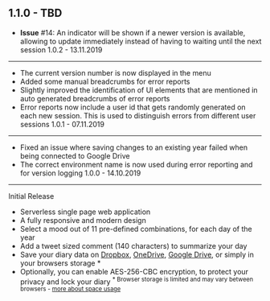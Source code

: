 1.1.0 - TBD
------------------
- **Issue** #14: An indicator will be shown if a newer version is available, allowing to update immediately instead of having to waiting until the next session
1.0.2 - 13.11.2019
------------------
- The current version number is now displayed in the menu
- Added some manual breadcrumbs for error reports
- Slightly improved the identification of UI elements that are mentioned in auto generated breadcrumbs of error reports
- Error reports now include a user id that gets randomly generated on each new session. This is used to distinguish errors from different user sessions
1.0.1 - 07.11.2019
------------------
- Fixed an issue where saving changes to an existing year failed when being connected to Google Drive
- The correct environment name is now used during error reporting and for version logging
1.0.0 - 14.10.2019
------------------
Initial Release
- Serverless single page web application
- A fully responsive and modern design
- Select a mood out of 11 pre-defined combinations, for each day of the year
- Add a tweet sized comment (140 characters) to summarize your day
- Save your diary data on [Dropbox](https://dropbox.com), [OneDrive](https://onedrive.live.com), [Google Drive](https://drive.google.com), or simply in your browsers storage \*
- Optionally, you can enable AES-256-CBC encryption, to protect your privacy and lock your diary
<sup>* Browser storage is limited and may vary between browsers - [more about space usage](https://gitlab.com/eggerd/pixel-diary/wikis#space-usage)</sup>
